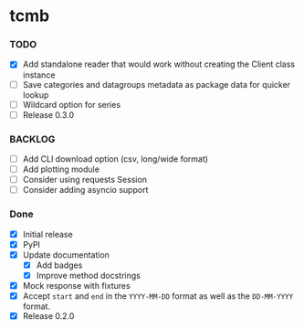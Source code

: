 # tcmb

### TODO
- [x] Add standalone reader that would work without creating the Client class instance
- [ ] Save categories and datagroups metadata as package data for quicker lookup
- [ ] Wildcard option for series
- [ ] Release 0.3.0

### BACKLOG
- [ ] Add CLI download option (csv, long/wide format)
- [ ] Add plotting module
- [ ] Consider using requests Session
- [ ] Consider adding asyncio support

### Done
- [x] Initial release
- [x] PyPI
- [x] Update documentation
    - [x] Add badges
    - [x] Improve method docstrings
- [x] Mock response with fixtures 
- [x] Accept `start` and `end` in the `YYYY-MM-DD` format as well as the `DD-MM-YYYY` format.
- [x] Release 0.2.0